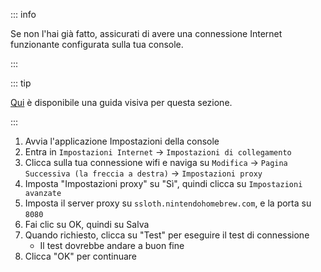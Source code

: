 ::: info

Se non l'hai già fatto, assicurati di avere una connessione Internet funzionante configurata sulla tua console.

:::

::: tip

[Qui](/images/screenshots/set-proxy.png) è disponibile una guida visiva per questa sezione.

:::

1. Avvia l'applicazione Impostazioni della console
2. Entra in `Impostazioni Internet` -> `Impostazioni di collegamento`
3. Clicca sulla tua connessione wifi e naviga su `Modifica` -> `Pagina Successiva (la freccia a destra)` -> `Impostazioni proxy`
4. Imposta "Impostazioni proxy" su "Sì", quindi clicca su `Impostazioni avanzate`
5. Imposta il server proxy su `ssloth.nintendohomebrew.com`, e la porta su `8080`
6. Fai clic su OK, quindi su Salva
7. Quando richiesto, clicca su "Test" per eseguire il test di connessione
   - Il test dovrebbe andare a buon fine
8. Clicca "OK" per continuare
